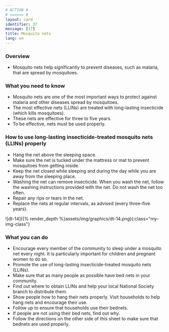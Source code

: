 ```yaml
---
# ACTION #
# ====== #
layout: card
identifier: 37
message: [17]
title: Mosquito nets
lang: en
---
```


### Overview

- Mosquito nets help significantly to prevent diseases, such as malaria, that are spread by mosquitoes.

### What you need to know

- Mosquito nets are one of the most important ways to protect against malaria and other diseases spread by mosquitoes.
-	The most effective nets (LLINs) are treated with long-lasting insecticide (which kills mosquitoes).
-	These nets are effective for three to five years.
-	To be effective, nets must be used properly.

### How to use long-lasting insecticide-treated mosquito nets (LLINs) properly

- Hang the net above the sleeping space.
-	Make sure the net is tucked under the mattress or mat to prevent mosquitoes from getting inside.
-	Keep the net closed while sleeping and during the day while you are away from the sleeping place.
-	Washing the net can remove insecticide. When you wash the net, follow the washing instructions provided with the net. Do not wash the net too often.
-	Repair any rips or tears in the net.
-	Replace the nets at regular intervals, as advised (every three-five years).

![dt-14]({% render_depth %}assets/img/graphics/dt-14.png){:class="my-img-class"}

### What you can do

- Encourage every member of the community to sleep under a mosquito net every night. It is particularly important for children and pregnant women to do so.
-	Promote the use of long-lasting insecticide-treated mosquito nets (LLINs).
-	Make sure that as many people as possible have bed nets in your community.
-	Find out where to obtain LLINs and help your local National Society branch to distribute them.
-	Show people how to hang their nets properly. Visit households to help hang nets and encourage their use.
-	Follow up to ensure that households use their bednets.
-	If people are not using their bed nets, find out why.
-	Follow the directions on the other side of this sheet to make sure that bednets are used properly.
